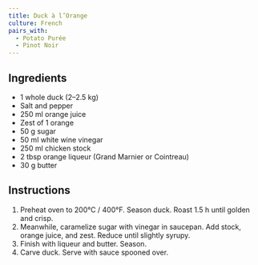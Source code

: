 ```yaml
---
title: Duck à l’Orange
culture: French
pairs_with:
  - Potato Purée
  - Pinot Noir
---
```


## Ingredients
- 1 whole duck (2–2.5 kg)
- Salt and pepper
- 250 ml orange juice
- Zest of 1 orange
- 50 g sugar
- 50 ml white wine vinegar
- 250 ml chicken stock
- 2 tbsp orange liqueur (Grand Marnier or Cointreau)
- 30 g butter

## Instructions
1. Preheat oven to 200°C / 400°F. Season duck. Roast 1.5 h until golden and crisp.
2. Meanwhile, caramelize sugar with vinegar in saucepan. Add stock, orange juice, and zest. Reduce until slightly syrupy.
3. Finish with liqueur and butter. Season.
4. Carve duck. Serve with sauce spooned over.
